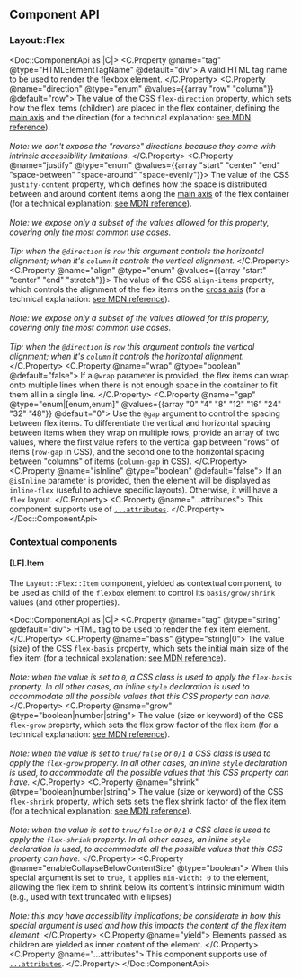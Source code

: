 ## Component API

### Layout::Flex

<Doc::ComponentApi as |C|>
  <C.Property @name="tag" @type="HTMLElementTagName" @default="div">
    A valid HTML tag name to be used to render the flexbox element.
  </C.Property>
  <C.Property @name="direction" @type="enum" @values={{array "row" "column"}} @default="row">
    The value of the CSS `flex-direction` property, which sets how the flex items (children) are placed in the flex container, defining the [main axis](https://developer.mozilla.org/en-US/docs/Glossary/Main_Axis) and the direction (for a technical explanation: [see MDN reference](https://developer.mozilla.org/en-US/docs/Web/CSS/flex-direction)).
    <br/><br/>
    <em>Note: we don't expose the "reverse" directions because they come with intrinsic accessibility limitations.</em>
  </C.Property>
  <C.Property @name="justify" @type="enum" @values={{array "start" "center" "end" "space-between" "space-around" "space-evenly"}}>
    The value of the CSS `justify-content` property, which defines how the space is distributed between and around content items along the [main axis](https://developer.mozilla.org/en-US/docs/Glossary/Main_Axis) of the flex container (for a technical explanation: [see MDN reference](https://developer.mozilla.org/en-US/docs/Web/CSS/justify-content)).
    <br/><br/>
    <em>Note: we expose only a subset of the values allowed for this property, covering only the most common use cases.</em>
    <br/><br/>
    <em>Tip: when the `@direction` is `row` this argument controls the horizontal alignment; when it's `column` it controls the vertical alignment.</em>
  </C.Property>
  <C.Property @name="align" @type="enum" @values={{array "start" "center" "end" "stretch"}}>
    The value of the CSS `align-items` property, which controls the alignment of the flex items on the [cross axis](https://developer.mozilla.org/en-US/docs/Glossary/Cross_Axis) (for a technical explanation: [see MDN reference](https://developer.mozilla.org/en-US/docs/Web/CSS/align-items)).
    <br/><br/>
    <em>Note: we expose only a subset of the values allowed for this property, covering only the most common use cases.</em>
    <br/><br/>
    <em>Tip: when the `@direction` is `row` this argument controls the vertical alignment; when it's `column` it controls the horizontal alignment.</em>
  </C.Property>
  <C.Property @name="wrap" @type="boolean" @default="false">
    If a `@wrap` parameter is provided, the flex items can wrap onto multiple lines when there is not enough space in the container to fit them all in a single line.
  </C.Property>
  <C.Property @name="gap" @type="enum|[enum,enum]" @values={{array "0" "4" "8" "12" "16" "24" "32" "48"}} @default="0">
    Use the `@gap` argument to control the spacing between flex items. To differentiate the vertical and horizontal spacing between items when they wrap on multiple rows, provide an array of two values, where the first value refers to the vertical gap between "rows" of items (`row-gap` in CSS), and the second one to the horizontal spacing between "columns" of items (`column-gap` in CSS).
  </C.Property>
  <C.Property @name="isInline" @type="boolean" @default="false">
    If an `@isInline` parameter is provided, then the element will be displayed as `inline-flex` (useful to achieve specific layouts). Otherwise, it will have a `flex` layout.
  </C.Property>
  <C.Property @name="...attributes">
    This component supports use of [`...attributes`](https://guides.emberjs.com/release/in-depth-topics/patterns-for-components/#toc_attribute-ordering).
  </C.Property>
</Doc::ComponentApi>

### Contextual components

#### [LF].Item

The `Layout::Flex::Item` component, yielded as contextual component, to be used as child of the `flexbox` element to control its `basis/grow/shrink` values (and other properties).

<Doc::ComponentApi as |C|>
  <C.Property @name="tag" @type="string" @default="div">
    HTML tag to be used to render the flex item element.
  </C.Property>
  <C.Property @name="basis" @type="string|0">
    The value (size) of the CSS `flex-basis` property, which sets the initial main size of the flex item (for a technical explanation: [see MDN reference](https://developer.mozilla.org/en-US/docs/Web/CSS/flex-basis)).
    <br/><br/>
    <em>Note: when the value is set to `0`, a CSS class is used to apply the `flex-basis` property. In all other cases, an inline `style` declaration is used to accommodate all the possible values that this CSS property can have.</em>
  </C.Property>
  <C.Property @name="grow" @type="boolean|number|string">
    The value (size or keyword) of the CSS `flex-grow` property, which sets the flex grow factor of the flex item (for a technical explanation:  [see MDN reference](https://developer.mozilla.org/en-US/docs/Web/CSS/flex-grow)).
    <br/><br/>
    <em>Note: when the value is set to `true/false` or `0/1` a CSS class is used to apply the `flex-grow` property. In all other cases, an inline `style` declaration is used, to accommodate all the possible values that this CSS property can have.</em>
  </C.Property>
  <C.Property @name="shrink" @type="boolean|number|string">
    The value (size or keyword) of the CSS `flex-shrink` property, which sets sets the flex shrink factor of the flex item (for a technical explanation: [see MDN reference](https://developer.mozilla.org/en-US/docs/Web/CSS/flex-shrink)).
    <br/><br/>
    <em>Note: when the value is set to `true/false` or `0/1` a CSS class is used to apply the `flex-shrink` property. In all other cases, an inline `style` declaration is used, to accommodate all the possible values that this CSS property can have.</em>
  </C.Property>
  <C.Property @name="enableCollapseBelowContentSize" @type="boolean">
    When this special argument is set to `true`, it applies `min-width: 0` to the element, allowing the flex item to shrink below its content's intrinsic minimum width (e.g., used with text truncated with ellipses)
    <br/><br/>
    <em>Note: this may have accessibility implications; be considerate in how this special argument is used and how this impacts the content of the flex item element.</em>
  </C.Property>
  <C.Property @name="yield">
    Elements passed as children are yielded as inner content of the element.
  </C.Property>
  <C.Property @name="...attributes">
    This component supports use of [`...attributes`](https://guides.emberjs.com/release/in-depth-topics/patterns-for-components/#toc_attribute-ordering).
  </C.Property>
</Doc::ComponentApi>

